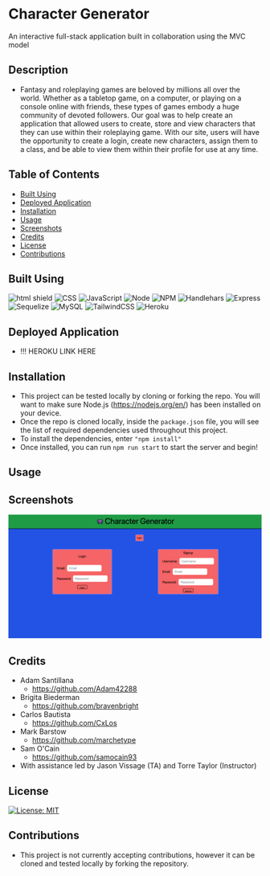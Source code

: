 # Character Generator

An interactive full-stack application built in collaboration using the MVC model

## Description

- Fantasy and roleplaying games are beloved by millions all over the world. Whether as a tabletop game, on a computer, or playing on a console online with friends, these types of games embody a huge community of devoted followers. Our goal was to help create an application that allowed users to create, store and view characters that they can use within their roleplaying game. With our site, users will have the opportunity to create a login, create new characters, assign them to a class, and be able to view them within their profile for use at any time.

## Table of Contents

- [Built Using](#built-using)
- [Deployed Application](#deployed-application)
- [Installation](#installation)
- [Usage](#usage)
- [Screenshots](#screenshots)
- [Credits](#credits)
- [License](#license)
- [Contributions](#contributions)

## Built Using

![html shield](https://img.shields.io/badge/HTML5-E34F26?style=for-the-badge&logo=html5&logoColor=white) ![CSS](https://img.shields.io/badge/CSS3-1572B6?style=for-the-badge&logo=css3&logoColor=white) ![JavaScript](https://img.shields.io/badge/JavaScript-323330?style=for-the-badge&logo=javascript&logoColor=F7DF1E) ![Node](https://img.shields.io/badge/Node.js-339933?style=for-the-badge&logo=nodedotjs&logoColor=white) ![NPM](https://img.shields.io/badge/npm-CB3837?style=for-the-badge&logo=npm&logoColor=white) ![Handlehars](https://img.shields.io/badge/Handlebars.js-f0772b?style=for-the-badge&logo=handlebarsdotjs&logoColor=black) ![Express](https://img.shields.io/badge/Express.js-000000?style=for-the-badge&logo=express&logoColor=white) ![Sequelize](https://img.shields.io/badge/Sequelize-52B0E7?style=for-the-badge&logo=Sequelize&logoColor=white) ![MySQL](https://img.shields.io/badge/MySQL-005C84?style=for-the-badge&logo=mysql&logoColor=white) ![TailwindCSS](https://img.shields.io/badge/Tailwind_CSS-38B2AC?style=for-the-badge&logo=tailwind-css&logoColor=white) ![Heroku](https://img.shields.io/badge/Heroku-430098?style=for-the-badge&logo=heroku&logoColor=white)

## Deployed Application

- !!! HEROKU LINK HERE

## Installation

- This project can be tested locally by cloning or forking the repo. You will want to make sure Node.js (https://nodejs.org/en/) has been installed on your device.
- Once the repo is cloned locally, inside the `package.json` file, you will see the list of required dependencies used throughout this project.
- To install the dependencies, enter `"npm install"`
- Once installed, you can run `npm run start` to start the server and begin!

## Usage

## Screenshots

![Application Home Page](./assets/images/home_screenshot.png)

## Credits

- Adam Santillana
  - https://github.com/Adam42288
- Brigita Biederman
  - https://github.com/bravenbright
- Carlos Bautista
  - https://github.com/CxLos
- Mark Barstow
  - https://github.com/marchetype
- Sam O'Cain
  - https://github.com/samocain93
- With assistance led by Jason Vissage (TA) and Torre Taylor (Instructor)

## License

[![License: MIT](https://img.shields.io/badge/License-MIT-yellow.svg)](https://opensource.org/licenses/MIT)

## Contributions

- This project is not currently accepting contributions, however it can be cloned and tested locally by forking the repository.
